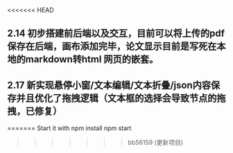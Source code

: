 <<<<<<< HEAD
## 2.14 初步搭建前后端以及交互，目前可以将上传的pdf保存在后端，画布添加完毕，论文显示目前是写死在本地的markdown转html 网页的嵌套。
## 2.17 新实现悬停小窗/文本编辑/文本折叠/json内容保存并且优化了拖拽逻辑（文本框的选择会导致节点的拖拽，已修复）
=======
Start it with
npm install 
npm start
>>>>>>> bb56159 (更新项目)
